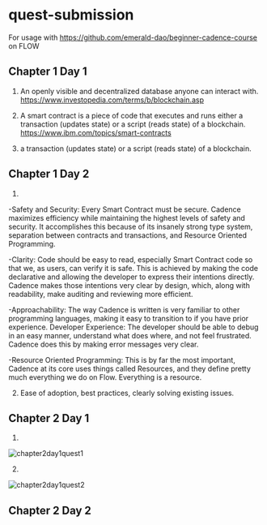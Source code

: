 # quest-submission
For usage with https://github.com/emerald-dao/beginner-cadence-course on FLOW

## Chapter 1 Day 1

1. An openly visible and decentralized database anyone can interact with. https://www.investopedia.com/terms/b/blockchain.asp

2. A smart contract is a piece of code that executes and runs either a transaction (updates state) or a script (reads state) of a blockchain.
https://www.ibm.com/topics/smart-contracts

3. a transaction (updates state) or a script (reads state) of a blockchain.

## Chapter 1 Day 2

1. 
-Safety and Security: Every Smart Contract must be secure. Cadence maximizes efficiency while maintaining the highest levels of safety and security. It accomplishes this because of its insanely strong type system, separation between contracts and transactions, and Resource Oriented Programming.

-Clarity: Code should be easy to read, especially Smart Contract code so that we, as users, can verify it is safe. This is achieved by making the code declarative and allowing the developer to express their intentions directly. Cadence makes those intentions very clear by design, which, along with readability, make auditing and reviewing more efficient.

-Approachability: The way Cadence is written is very familiar to other programming languages, making it easy to transition to if you have prior experience.
Developer Experience: The developer should be able to debug in an easy manner, understand what does where, and not feel frustrated. Cadence does this by making error messages very clear.

-Resource Oriented Programming: This is by far the most important, Cadence at its core uses things called Resources, and they define pretty much everything we do on Flow. Everything is a resource.

2. Ease of adoption, best practices, clearly solving existing issues.

## Chapter 2 Day 1

1.
![chapter2day1quest1](https://user-images.githubusercontent.com/16437897/178188491-0007c41a-1eca-4022-a30d-9e72a806b39f.png)

2.
![chapter2day1quest2](https://user-images.githubusercontent.com/16437897/178188555-41fe148b-e8f5-4f14-bb1d-b2224a588b1b.png)

## Chapter 2 Day 2

